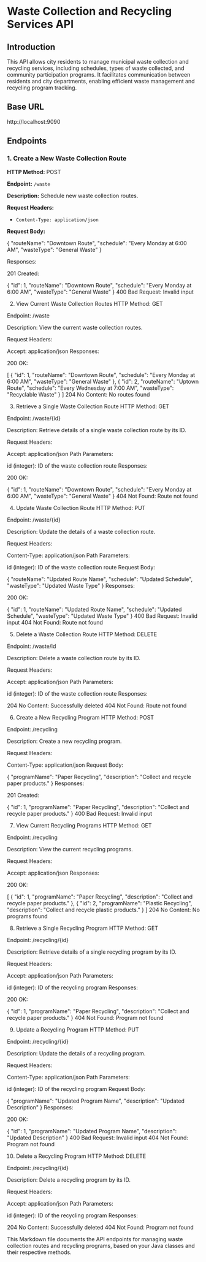 # Waste Collection and Recycling Services API

## Introduction

This API allows city residents to manage municipal waste collection and recycling services, including schedules, types of waste collected, and community participation programs. It facilitates communication between residents and city departments, enabling efficient waste management and recycling program tracking.

## Base URL

http://localhost:9090

## Endpoints

### 1. Create a New Waste Collection Route

**HTTP Method:** POST

**Endpoint:** `/waste`

**Description:** Schedule new waste collection routes.

**Request Headers:**

- `Content-Type: application/json`

**Request Body:**

{
  "routeName": "Downtown Route",
  "schedule": "Every Monday at 6:00 AM",
  "wasteType": "General Waste"
}

Responses:

201 Created:


{
  "id": 1,
  "routeName": "Downtown Route",
  "schedule": "Every Monday at 6:00 AM",
  "wasteType": "General Waste"
}
400 Bad Request: Invalid input

2. View Current Waste Collection Routes
HTTP Method: GET

Endpoint: /waste

Description: View the current waste collection routes.

Request Headers:

Accept: application/json
Responses:

200 OK:

[
  {
    "id": 1,
    "routeName": "Downtown Route",
    "schedule": "Every Monday at 6:00 AM",
    "wasteType": "General Waste"
  },
  {
    "id": 2,
    "routeName": "Uptown Route",
    "schedule": "Every Wednesday at 7:00 AM",
    "wasteType": "Recyclable Waste"
  }
]
204 No Content: No routes found

3. Retrieve a Single Waste Collection Route
HTTP Method: GET

Endpoint: /waste/{id}

Description: Retrieve details of a single waste collection route by its ID.

Request Headers:

Accept: application/json
Path Parameters:

id (integer): ID of the waste collection route
Responses:

200 OK:

{
  "id": 1,
  "routeName": "Downtown Route",
  "schedule": "Every Monday at 6:00 AM",
  "wasteType": "General Waste"
}
404 Not Found: Route not found

4. Update Waste Collection Route
HTTP Method: PUT

Endpoint: /waste/{id}

Description: Update the details of a waste collection route.

Request Headers:

Content-Type: application/json
Path Parameters:

id (integer): ID of the waste collection route
Request Body:


{
  "routeName": "Updated Route Name",
  "schedule": "Updated Schedule",
  "wasteType": "Updated Waste Type"
}
Responses:

200 OK:

{
  "id": 1,
  "routeName": "Updated Route Name",
  "schedule": "Updated Schedule",
  "wasteType": "Updated Waste Type"
}
400 Bad Request: Invalid input
404 Not Found: Route not found

5. Delete a Waste Collection Route
HTTP Method: DELETE

Endpoint: /waste/id

Description: Delete a waste collection route by its ID.

Request Headers:

Accept: application/json
Path Parameters:

id (integer): ID of the waste collection route
Responses:

204 No Content: Successfully deleted
404 Not Found: Route not found

6. Create a New Recycling Program
HTTP Method: POST

Endpoint: /recycling

Description: Create a new recycling program.

Request Headers:

Content-Type: application/json
Request Body:


{
  "programName": "Paper Recycling",
  "description": "Collect and recycle paper products."
}
Responses:

201 Created:

{
  "id": 1,
  "programName": "Paper Recycling",
  "description": "Collect and recycle paper products."
}
400 Bad Request: Invalid input

7. View Current Recycling Programs
HTTP Method: GET

Endpoint: /recycling

Description: View the current recycling programs.

Request Headers:

Accept: application/json
Responses:

200 OK:

[
  {
    "id": 1,
    "programName": "Paper Recycling",
    "description": "Collect and recycle paper products."
  },
  {
    "id": 2,
    "programName": "Plastic Recycling",
    "description": "Collect and recycle plastic products."
  }
]
204 No Content: No programs found

8. Retrieve a Single Recycling Program
HTTP Method: GET

Endpoint: /recycling/{id}

Description: Retrieve details of a single recycling program by its ID.

Request Headers:

Accept: application/json
Path Parameters:

id (integer): ID of the recycling program
Responses:

200 OK:

{
  "id": 1,
  "programName": "Paper Recycling",
  "description": "Collect and recycle paper products."
}
404 Not Found: Program not found

9. Update a Recycling Program
HTTP Method: PUT

Endpoint: /recycling/{id}

Description: Update the details of a recycling program.

Request Headers:

Content-Type: application/json
Path Parameters:

id (integer): ID of the recycling program
Request Body:

{
  "programName": "Updated Program Name",
  "description": "Updated Description"
}
Responses:

200 OK:

{
  "id": 1,
  "programName": "Updated Program Name",
  "description": "Updated Description"
}
400 Bad Request: Invalid input
404 Not Found: Program not found

10. Delete a Recycling Program
HTTP Method: DELETE

Endpoint: /recycling/{id}

Description: Delete a recycling program by its ID.

Request Headers:

Accept: application/json
Path Parameters:

id (integer): ID of the recycling program
Responses:

204 No Content: Successfully deleted
404 Not Found: Program not found


This Markdown file documents the API endpoints for managing waste collection routes and recycling programs, based on your Java classes and their respective methods.







